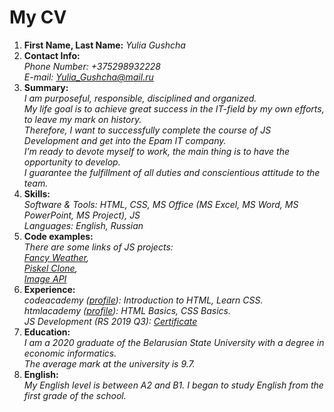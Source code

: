 # My CV  

1. __First Name, Last Name:__ *Yulia Gushcha*  
2. __Contact Info:__  
  *Phone Number: +375298932228*  
  *E-mail: Yulia_Gushcha@mail.ru*  
3. __Summary:__  
  *I am purposeful, responsible, disciplined and organized.  
  My life goal is to achieve great success in the IT-field by my own efforts, to leave my mark on history.  
  Therefore, I want to successfully complete the course of JS Development and get into the Epam IT company.  
  I’m ready to devote myself to work, the main thing is to have the opportunity to develop.  
  I guarantee the fulfillment of all duties and conscientious attitude to the team.*  
4. __Skills:__  
  *Software & Tools: HTML, CSS, MS Office (MS Excel, MS Word, MS PowerPoint, MS Project), JS*  
  *Languages: English, Russian*  
5. __Code examples:__  
    *There are some links of JS projects:  
    [Fancy Weather](https://yuliagushcha.github.io/weather/fancy-weather/dist/main/),  
    [Piskel Clone](https://yuliagushcha.github.io/piskel/simple-piskel-clone/dist/main/landingPage.html),  
    [Image API](https://yuliagushcha.github.io/image-api/codejam-image-api/src/index.html)*
6. __Experience:__  
  *codeacademy ([profile](https://www.codecademy.com/profiles/net9429745985)): Introduction to HTML, Learn CSS.*  
  *htmlacademy ([profile](https://htmlacademy.ru/profile/id1146329)): HTML Basics, CSS Basics.*  
  *JS Development (RS 2019 Q3): [Certificate](https://imgur.com/lm0tBRr)*
7. __Education:__  
  *I am a 2020 graduate of the Belarusian State University with a degree in economic informatics.  
  The average mark at the university is 9.7.*
8. __English:__  
  *My English level is between A2 and B1. I began to study English from the first grade of the school.*
